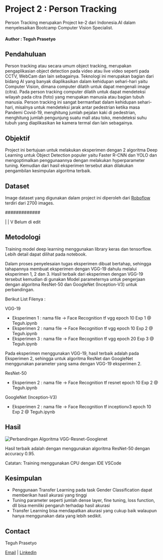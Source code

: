 # Project 2 : Person Tracking
Person Tracking merupakan Project ke-2 dari Indonesia.AI dalam menyelesaikan Bootcamp Computer Vision Specialist.

#### Author : Teguh Prasetyo

## Pendahuluan
Person tracking atau secara umum object tracking, merupakan pengaplikasian object detection pada video atau live video seperti pada CCTV, WebCam dan lain sebagainya. Teknologi ini merupakan bagian dari bidang AI yang banyak diaplikasikan dalam kehidupan sehari-hari yaitu Computer Vision, dimana computer dilatih untuk dapat mengenali image (citra). Pada person tracking computer dilatih untuk dapat mendeteksi wilayah pada citra (foto) yang merupakan manusia atau bagian tubuh manusia. Person tracking ini sangat bermanfaat dalam kehidupan sehari-hari, misalnya untuk mendeteksi jarak antar pedestrian ketika masa Pandemi Covid-19, menghitung jumlah pejalan kaki di pedestrian, menghitung jumlah pengunjung suatu mall atau toko, mendeteksi suhu tubuh yang diaplikasikan ke kamera termal dan lain sebagainya.

## Objektif

Project ini bertujuan untuk melakukan eksperimen dengan 2 algoritma Deep Learning untuk Object Detection populer yaitu Faster R-CNN dan YOLO dan mengoptimalkan penggunaannya dengan melakukan hyperparameter tuning. Kemudian dari hasil eksperimen tersebut akan dilakukan pengambilan kesimpulan algoritma terbaik.

## Dataset

Image dataset yang digunakan dalam project ini diperoleh dari [Roboflow](https://universe.roboflow.com/dudrn5704-naver-com/coco2017-3000-person-ver) terdiri dari 2700 images.

#############

|
|
V
Belum di edit

## Metodologi

Training model deep learning menggunakan library keras dan tensorflow. Lebih detail dapat dilihat pada notebook.

Dalam proses penyelesaian tugas eksperimen dibuat bertahap, sehingga tahapannya membuat eksperimen dengan VGG-19 dahulu melalui eksperimen 1, 2 dan 3. Hasil terbaik dari eksperimen dengan VGG-19 tersebut kemudian di gunakan Model parameternya untuk pengerjaan dengan algoritma ResNet-50 dan GoogleNet (Inception-V3) untuk perbandingan.

Berikut List Filenya :

VGG-19 
* Eksperimen 1 : nama file -> Face Recognition tf vgg epoch 10 Exp 1 @ Teguh.ipynb
* Eksperimen 2 : nama file -> Face Recognition tf vgg epoch 10 Exp 2 @ Teguh.ipynb
* Eksperimen 3 : nama file -> Face Recognition tf vgg epoch 20 Exp 3 @ Teguh.ipynb

Pada eksperimen menggunakan VGG-19, hasil terbaik adalah pada Eksperimen 2, sehingga untuk algoritma ResNet dan GoogleNet menggunakan parameter yang sama dengan VGG-19 eksperimen 2.

ResNet-50
* Eksperimen 2 : nama file -> Face Recognition tf resnet epoch 10 Exp 2 @ Teguh.ipynb

GoogleNet (Inception-V3)
* Eksperimen 2 : nama file -> Face Recognition tf inceptionv3 epoch 10 Exp 2 @ Teguh.ipynb

## Hasil

![Perbandingan Algoritma VGG-Resnet-Googlenet](https://github.com/tprasetyo/Face-Recognition/assets/72024376/71327b82-49f9-47e8-8088-ae61dc0706f3)

Hasil terbaik adalah dengan menggunakan algoritma ResNet-50 dengan accuracy 0.95.

Catatan: Training menggunakan CPU dengan IDE VSCode 

## Kesimpulan

* Penggunaan Transfer Learning pada task Gender Classification dapat memberikan hasil akurasi yang tinggi 
* Tuning parameter seperti jumlah dense layer, fine tuning, loss function, dll bisa memiliki pengaruh terhadap hasil akurasi
* Transfer Learning bisa mendapatkan akurasi yang cukup baik walaupun hanya menggunakan data yang lebih sedikit.

## Contact

Teguh Prasetyo

[Email](mailto:teguh.prasetyo33@gmail.com) | [Linkedin](https://id.linkedin.com/in/teguh-prasetyo-b4196879)
